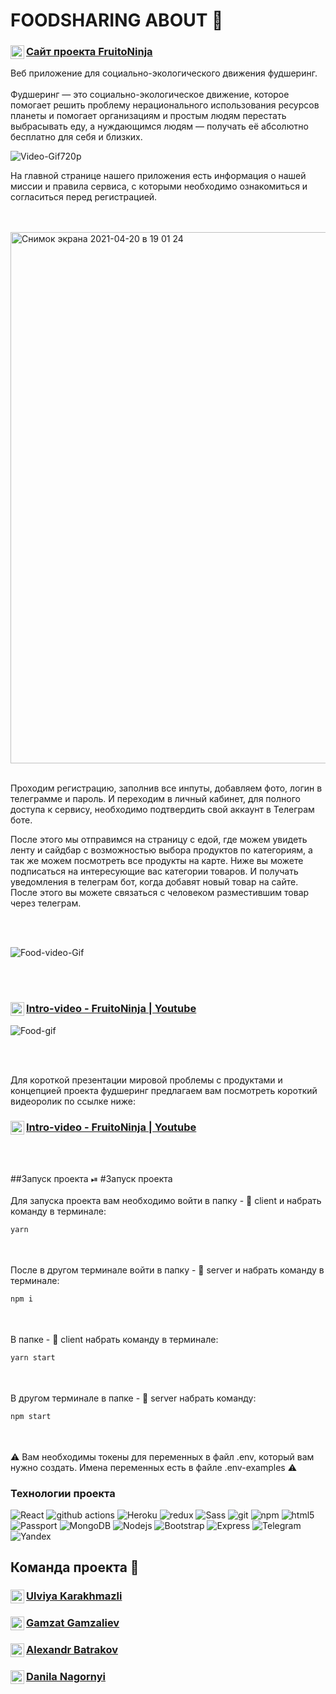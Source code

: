 
# FOODSHARING ABOUT 🥑

<a href="https://fruitoninja.herokuapp.com/">
  <div>
   <img align="left" alt="fruitoninja" width="22px" src="https://i.ya-webdesign.com/images/internet-transparent-globe-8.png" />
   <h3><a href="https://fruitoninja.herokuapp.com/">Сайт проекта  FruitoNinja </a></h3>
  </div>
</a>

Веб приложение для социально-экологического движения фудшеринг. 
<br/>
<br/>
Фудшеринг — это социально-экологическое движение, которое помогает решить проблему нерационального использования ресурсов планеты и помогает организациям и простым людям перестать выбрасывать еду, а нуждающимся людям — получать её абсолютно бесплатно для себя и близких.


![Video-Gif720p](https://user-images.githubusercontent.com/74073463/115406975-554cf400-a1f8-11eb-9bde-af02fe599781.gif)


На главной странице нашего приложения есть информация о нашей миссии  и правила сервиса, с которыми необходимо ознакомиться и согласиться перед регистрацией.

<br/>
<br/>

<img width="850" alt="Снимок экрана 2021-04-20 в 19 01 24" src="https://user-images.githubusercontent.com/64028251/115428285-e9c05200-a20a-11eb-9cda-71271a71ed15.png">

<br/>
<br/>

Проходим регистрацию, заполнив все инпуты, добавляем фото, логин в телеграмме и пароль. И переходим в личный кабинет, для полного доступа к сервису, необходимо подтвердить свой аккаунт в Телеграм боте.

После этого мы отправимся на страницу с едой, где можем увидеть ленту и сайдбар с возможностью выбора продуктов по категориям, а так же можем посмотреть все продукты на карте. Ниже вы можете подписаться на интересующие вас категории товаров. И получать уведомления в телеграм бот, когда добавят новый товар на сайте. После этого вы можете связаться с человеком разместившим товар через телеграм.

<br/>
<br/>

![Food-video-Gif](https://user-images.githubusercontent.com/64028251/115431751-4ffaa400-a20e-11eb-9be3-3808e1ae36bf.gif)

<br/>
<br/>

<a href="https://www.youtube.com/watch?v=VuAyn2RSym4" target="_blank">
  <div>
   <img align="left" alt="fruitoninja" width="22px" src="https://raw.githubusercontent.com/peterthehan/peterthehan/master/assets/youtube.svg" target="_blank"/>
   <h3><a href="https://www.youtube.com/watch?v=VuAyn2RSym4" target="_blank">Intro-video - FruitoNinja | Youtube </a></h3>
  </div>
</a>

![Food-gif](https://user-images.githubusercontent.com/64028251/116779101-41698380-aa7d-11eb-9525-71405bfe27ee.gif)

<br/>
<br/>

Для короткой презентации мировой проблемы с продуктами и концепцией проекта фудшеринг предлагаем вам посмотреть короткий видеоролик по ссылке ниже:

<a href="https://www.youtube.com/watch?v=VuAyn2RSym4" target="_blank">
  <div>
    <img align="left" alt="Foodsharing | youtube" width="22px" src="https://raw.githubusercontent.com/peterthehan/peterthehan/master/assets/youtube.svg" />
    <h3><a href="https://www.youtube.com/watch?v=VuAyn2RSym4" target="_blank">Intro-video - FruitoNinja | Youtube</a></h3>
  </div>
</a>

<br/>
<br/>

##Запуск проекта ⏯
#Запуск проекта
<br/>
<br/>
Для запуска проекта вам необходимо войти в папку - 📂 client и набрать команду в терминале:

```javascript
yarn
```

<br/>
<br/>
После в другом терминале войти в папку - 📂 server и набрать команду в терминале:

```javascript
npm i
```

<br/>
<br/>
В папке - 📂 client набрать команду в терминале:

```javascript
yarn start
```

<br/>
<br/>
В другом терминале в папке - 📂 server набрать команду:

```javascript
npm start
```
<br/>
<br/>
⚠️ Вам необходимы токены для переменных в файл .env, который вам нужно создать. Имена переменных есть в файле .env-examples ⚠️

<h3>Технологии проекта</h3>
<p>
  <img alt="React" src="https://img.shields.io/badge/-React-45b8d8?style=flat-square&logo=react&logoColor=white" />
  <img alt="github actions" src="https://img.shields.io/badge/-Github_Actions-2088FF?style=flat-square&logo=github-actions&logoColor=white" />
  <img alt="Heroku" src="https://img.shields.io/badge/-Heroku-430098?style=flat-square&logo=heroku&logoColor=white" />
  <img alt="redux" src="https://img.shields.io/badge/-Redux-764ABC?style=flat-square&logo=redux&logoColor=white" />
  <img alt="Sass" src="https://img.shields.io/badge/-Sass-CC6699?style=flat-square&logo=sass&logoColor=white" />
  <img alt="git" src="https://img.shields.io/badge/-Git-F05032?style=flat-square&logo=git&logoColor=white" />
  <img alt="npm" src="https://img.shields.io/badge/-NPM-CB3837?style=flat-square&logo=npm&logoColor=white" />
  <img alt="html5" src="https://img.shields.io/badge/-HTML5-E34F26?style=flat-square&logo=html5&logoColor=white" />
  <img alt="Passport" src="https://img.shields.io/badge/-PassportJs-F7B93E?style=flat-square&logo=passport&logoColor=white" />
  <img alt="MongoDB" src="https://img.shields.io/badge/-MongoDB-13aa52?style=flat-square&logo=mongodb&logoColor=white" />
  <img alt="Nodejs" src="https://img.shields.io/badge/-Nodejs-43853d?style=flat-square&logo=Node.js&logoColor=white" />
  <img alt="Bootstrap" src="https://img.shields.io/badge/-Bootstrap-430098?style=flat-square&logo=bootstrap&logoColor=white" />
  <img alt="Express" src="https://img.shields.io/badge/-ExpressJs-F7B93E?style=flat-square&logo=express&logoColor=white" />
  <img alt="Telegram" src="https://img.shields.io/badge/-Telegram-2088FF?style=flat-square&logo=telegram&logoColor=white" />
  <img alt="Yandex" src="https://img.shields.io/badge/-YandexMap-CB3837?style=flat-square&logo=yandex&logoColor=white" />
  
  
  
  
</p>

## Команда проекта 🥷

<a href="https://github.com/Ulitkau">
  <div>
   <img align="left" alt="Ulitkau" width="22px" src="https://raw.githubusercontent.com/peterthehan/peterthehan/master/assets/github.svg" />
   <h3><a href="https://github.com/Ulitkau">Ulviya Karakhmazli</a></h3>
  </div>
</a>

<a href="https://github.com/gamz420">
  <div>
   <img align="left" alt="Gamz" width="22px" src="https://raw.githubusercontent.com/peterthehan/peterthehan/master/assets/github.svg" />
   <h3><a href="https://github.com/gamz420">Gamzat Gamzaliev</a></h3>
  </div>
</a>

<a href="https://github.com/AlexandrBatrakov">
  <div>
   <img align="left" alt="Alexandr Batrakov" width="22px" src="https://raw.githubusercontent.com/peterthehan/peterthehan/master/assets/github.svg" />
   <h3><a href="https://github.com/AlexandrBatrakov">Alexandr Batrakov</a></h3>
  </div>
</a>

<a href="https://github.com/DanilaNagornyi">
  <div>
   <img align="left" alt="Danila Nagornyi" width="22px" src="https://raw.githubusercontent.com/peterthehan/peterthehan/master/assets/github.svg" />
   <h3><a href="https://github.com/DanilaNagornyi">Danila Nagornyi</a></h3>
  </div>
</a>
